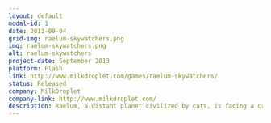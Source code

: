 ```yaml
---
layout: default
modal-id: 1
date: 2013-09-04
grid-img: raelum-skywatchers.png
img: raelum-skywatchers.png
alt: raelum-skywatchers
project-date: September 2013
platform: Flash
link: http://www.milkdroplet.com/games/raelum-skywatchers/
status: Released
company: MilkDroplet
company-link: http://www.milkdroplet.com/
description: Raelum, a distant planet civilized by cats, is facing a crisis! Guide Taron through his flight-filled journey to find his father and save his planet! Can you help our hero achieve the ranks of a Raelum Skywatcher? Show off your love for kitties and physics through fun-filled stages in the game. There are plenty of equipment and upgrades to try out. Be sure to unlock every achievement!
---
```

